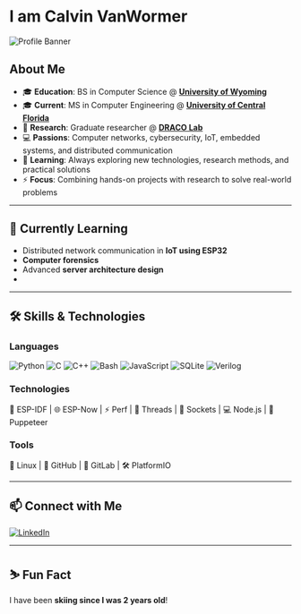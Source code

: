 # I am Calvin VanWormer

![Profile Banner](https://img.shields.io/badge/Welcome-to_my_GitHub-orange?style=for-the-badge&logo=github)

## About Me

- 🎓 **Education**: BS in Computer Science @ [**University of Wyoming**](https://www.uwyo.edu/index.html)
- 🎓 **Current**: MS in Computer Engineering @ [**University of Central Florida**](https://www.ucf.edu/)
- 🔬 **Research**: Graduate researcher @ [**DRACO Lab**](https://thedracolab.com/) 
- 💻 **Passions**: Computer networks, cybersecurity, IoT, embedded systems, and distributed communication  
- 🌱 **Learning**: Always exploring new technologies, research methods, and practical solutions  
- ⚡ **Focus**: Combining hands-on projects with research to solve real-world problems  

---

## 🌱 Currently Learning
- Distributed network communication in **IoT using ESP32**
- **Computer forensics**
- Advanced **server architecture design**
- 
---

## 🛠️ Skills & Technologies

### Languages
![Python](https://img.shields.io/badge/Python-3776AB?style=for-the-badge&logo=python&logoColor=white)
![C](https://img.shields.io/badge/C-00599C?style=for-the-badge&logo=c&logoColor=white)
![C++](https://img.shields.io/badge/C++-00599C?style=for-the-badge&logo=c%2B%2B&logoColor=white)
![Bash](https://img.shields.io/badge/Bash-4EAA25?style=for-the-badge&logo=gnu-bash&logoColor=white)
![JavaScript](https://img.shields.io/badge/JavaScript-F7DF1E?style=for-the-badge&logo=javascript&logoColor=black)
![SQLite](https://img.shields.io/badge/SQLite-003B57?style=for-the-badge&logo=sqlite&logoColor=white)
![Verilog](https://img.shields.io/badge/Verilog-F05032?style=for-the-badge&logo=verilog&logoColor=white)

### Technologies
🚀 ESP-IDF | 🌐 ESP-Now | ⚡ Perf | 🧵 Threads | 🔌 Sockets | 💻 Node.js | 🤖 Puppeteer  

### Tools
🐧 Linux | 🐙 GitHub | 🦊 GitLab | 🛠 PlatformIO 

---

## 📫 Connect with Me
[![LinkedIn](https://img.shields.io/badge/LinkedIn-0077B5?style=for-the-badge&logo=linkedin&logoColor=white)](https://www.linkedin.com/in/calvin-vanwormer/)

---

## ⛷️ Fun Fact
I have been **skiing since I was 2 years old**!
